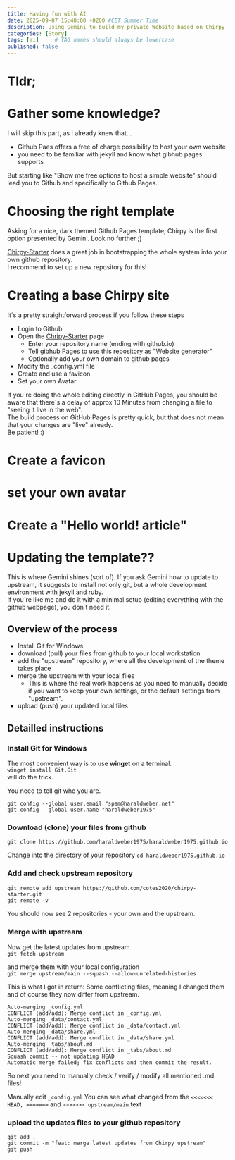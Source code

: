 ```yaml
---
title: Having fun with AI
date: 2025-09-07 15:40:00 +0200 #CET Summer Time
description: Using Gemini to build my private Website based on Chirpy
categories: [Story]
tags: [ai]     # TAG names should always be lowercase
published: false
---
```


# Tldr;

# Gather some knowledge?
I will skip this part, as I already knew that...
* Github Paes offers a free of charge possibility to host your own website
* you need to be familiar with jekyll and know what gibhub pages supports

But starting like "Show me free options to host a simple website" should lead you to Github and specifically to Github Pages.

# Choosing the right template
Asking for a nice, dark themed Github Pages template, Chirpy is the first option presented by Gemini.
Look no further ;)

[Chirpy-Starter](https://github.com/cotes2020/chirpy-starter) does a great job in bootstrapping the whole system into your own github repository.  
I recommend to set up a new repository for this!

# Creating a base Chirpy site

It´s a pretty straightforward process if you follow these steps

* Login to Github
* Open the [Chripy-Starter](https://github.com/cotes2020/chirpy-starter) page
  * Enter your repository name (ending with github.io)
  * Tell gibhub Pages to use this repository as "Website generator"
  * Optionally add your own domain to github pages
* Modify the _config.yml file
* Create and use a favicon
* Set your own Avatar

If you´re doing the whole editing directly in GitHub Pages, you should be aware that there´s a delay of approx 10 Minutes from changing a file to "seeing it live in the web".  
The build process on GitHub Pages is pretty quick, but that does not mean that your changes are "live" already.  
Be patient! :)

# Create a favicon

# set your own avatar

# Create a "Hello world! article"

# Updating the template??
This is where Gemini shines (sort of).
If you ask Gemini how to update to upstream, it suggests to install not only git, but a whole development environment with jekyll and ruby.  
If you´re like me and do it with a minimal setup (editing everything with the github webpage), you don´t need it.

## Overview of the process
* Install Git for Windows
* download (pull) your files from github to your local workstation
* add the "upstream" repository, where all the development of the theme takes place
* merge the upstream with your local files
  * This is where the real work happens as you need to manually decide if you want to keep your own settings, or the default settings from "upstream".
* upload (push) your updated local files

## Detailled instructions

### Install Git for Windows
The most convenient way is to use **winget** on a terminal.  
`winget install Git.Git`  
will do the trick.

You need to tell git who you are.
```
git config --global user.email "spam@haraldweber.net"
git config --global user.name "haraldweber1975"
```

### Download (clone) your files from github

`git clone https://github.com/haraldweber1975/haraldweber1975.github.io`

Change into the directory of your repository
`cd haraldweber1975.github.io`

### Add and check upstream repository

`git remote add upstream https://github.com/cotes2020/chirpy-starter.git`  
`git remote -v`

You should now see 2 repositories - your own and the upstream.

### Merge with upstream

Now get the latest updates from upstream  
`git fetch upstream`  

and merge them with your local configuration  
`git merge upstream/main --squash --allow-unrelated-histories`

This is what I got in return: Some conflicting files, meaning I changed them and of course they now differ from upstream.

```
Auto-merging _config.yml
CONFLICT (add/add): Merge conflict in _config.yml
Auto-merging _data/contact.yml
CONFLICT (add/add): Merge conflict in _data/contact.yml
Auto-merging _data/share.yml
CONFLICT (add/add): Merge conflict in _data/share.yml
Auto-merging _tabs/about.md
CONFLICT (add/add): Merge conflict in _tabs/about.md
Squash commit -- not updating HEAD
Automatic merge failed; fix conflicts and then commit the result.
```

So next you need to manually check / verify / modify all mentioned .md files!

Manually edit `_config.yml` 
You can see what changed from the `<<<<<<< HEAD, =======` and `>>>>>>> upstream/main` text

### upload the updates files to your github repository

```
git add .
git commit -m "feat: merge latest updates from Chirpy upstream"
git push
```
